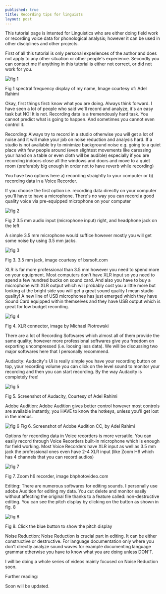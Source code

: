 ```yaml
---
published: true
title: Recording tips for linguists
layout: post
---
```

This tutorial page is intented for Linguistics who are either doing field work or recording voice data for phonological analysis; however it can be used in other disciplines and other projects.

First of all this tutorial is only personal experiences of the author and does not apply to any other situation or other people's experience. Secondly you can contact me if anything in this tutorial is either not correct, or did not work for you.


![fig 1](http://adelr.ir/~linguists/images/image001.jpg)

Fig 1 spectral frequency display of my name, Image courtesy of: Adel Rahimi

Okay, first things first: know what you are doing. Always think forward. I have seen a lot of people who said we'll record and analyze, it's an easy task but NO! It is not. Recording data is a tremendously hard task. You cannot predict what is going to happen. And sometimes you cannot even control it.

Recording: Always try to record in a studio otherwise you will get a lot of noise and it will make your job on noise reduction and analysis hard. If a studio is not available try to minimize background noise e.g. going to a quiet place with few people around (even slightest movements like caressing your hand on a table or even cloth will be audible) especially if you are recording indoors close all the windows and doors and move to a quiet room (preferably big enough in order not to have reverb while recording)

You have two options here a) recording straightly to your computer or b) recording data in a Voice Recorder.

If you choose the first option i.e. recording data directly on your computer you'll have to have a microphone. There's no way you can record a good quality voice via pre-equipped microphone on your computer

![fig 2](http://adelr.ir/~linguists/images/image002.jpg)

Fig 2 3.5 mm audio input (microphone input) right, and headphone jack on the left

A simple 3.5 mm microphone would suffice however mostly you will get some noise by using 3.5 mm jacks.

![fig 3](http://adelr.ir/~linguists/images/image003.jpg)

Fig 3. 3.5 mm jack, image courtesy of bsrsoft.com

XLR is far more professional than 3.5 mm however you need to spend more on your equipment. Most computers don't have XLR input so you need to spend a few hundred bucks on sound card. And also you have to buy a microphone with XLR output which will probably cost you a little more but looking at the bright side you will get a great sound quality I mean studio quality! A new line of USB microphones has just emerged which they have Sound Card equipped within themselves and they have USB output which is great for low budget recording.

![fig 4](http://adelr.ir/~linguists/images/image004.jpg)

Fig 4. XLR connector, image by Michael Piotrowski

There are a lot of Recording Softwares which almost all of them provide the same quality; however more professional softwares give you freedom on exporting uncompressed (i.e. loosing less data). We will be discussing two major softwares here that I personally recommend.

Audacity: Audacity's UI is really simple you have your recording button on top, your recording volume you can click on the level sound to monitor your recording and then you can start recording. By the way Audacity is completely free!

![fig 5](http://adelr.ir/~linguists/images/image005.jpg)

Fig 5. Screenshot of Audacity, Courtesy of Adel Rahimi

Adobe Audition: Adobe Audition gives better control however most controls are available instantly, you HAVE to know the hotkeys, unless you'll get lost in the menus.


![fig 6](http://adelr.ir/~linguists/images/image006.jpg)
Fig 6. Screenshot of Adobe Audition CC, by Adel Rahimi

Options for recording data in Voice recorders is more versatile. You can easily record through Voice Recorders built-in microphone which is enough for field working. Most Voice Recorders have XLR input as well as 3.5 mm jack the professional ones even have 2-4 XLR input (like Zoom H6 which has 4 channels that you can record audios)

![fig 7](http://adelr.ir/~linguists/images/image007.jpg)

Fig 7. Zoom h6 recorder, image bhphotovideo.com

Editing: There are numerous softwares for editing sounds. I personally use adobe Audition for editing my data. You cut delete and monitor easily without affecting the original file thanks to a feature called: non-destructive editing. You can see the pitch display by clicking on the button as shown in fig. 8

![fig 8](http://adelr.ir/~linguists/images/image008.jpg)

Fig 8. Click the blue button to show the pitch display

Noise Reduction: Noise Reduction is crucial part in editing. It can be either constructive or destructive. For language documentation only where you don't directly analyze sound waves for example documenting language grammar otherwise you have to know what you are doing unless DON'T.

I will be doing a whole series of videos mainly focused on Noise Reduction soon.

 

Further reading:

Soon will be updated.